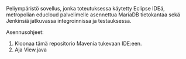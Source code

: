Peliympäristö sovellus, jonka toteutuksessa käytetty Eclipse IDEä, metropolian
educloud palvelimelle asennettua MariaDB tietokantaa sekä Jenkinsiä jatkuvassa integroinnissa ja 
testauksessa.

Asennusohjeet:
1. Kloonaa tämä repositorio Mavenia tukevaan IDE:een.
2. Aja View.java
